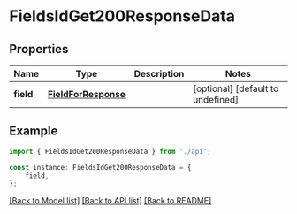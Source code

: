 # FieldsIdGet200ResponseData


## Properties

Name | Type | Description | Notes
------------ | ------------- | ------------- | -------------
**field** | [**FieldForResponse**](FieldForResponse.md) |  | [optional] [default to undefined]

## Example

```typescript
import { FieldsIdGet200ResponseData } from './api';

const instance: FieldsIdGet200ResponseData = {
    field,
};
```

[[Back to Model list]](../README.md#documentation-for-models) [[Back to API list]](../README.md#documentation-for-api-endpoints) [[Back to README]](../README.md)
